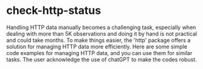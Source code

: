 # check-http-status
Handling HTTP data manually becomes a challenging task, especially when dealing with more than 5K observations and doing it by hand is not
practical and could take months. To make things easier, the 'http' package offers a solution for managing HTTP data more efficiently.
Here are some simple code examples for managing HTTP data, and you can use them for similar tasks. The user acknowledge the use of chatGPT to
make the codes robust. 
